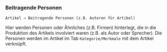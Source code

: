 ### Beitragende Personen

```Artikel → Beitragende Personen (z.B. Autoren für Artikel)```

Hier werden Personen oder Ähnliches (z.B. Firmen) hinterlegt, die in die Produktion des Artikels involviert waren (z.B. als Autor oder Sprecher).
Die Personen werden im Artikel im Tab ```Kategorie/Merkmale``` mit dem Artikel verknüpft.
